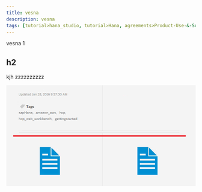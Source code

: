 ```yaml
---
title: vesna
description: vesna
tags: [tutorial>hana_studio, tutorial>Hana, agreements>Product-Use-&-Support-Terms, products>project-"Sentinel"]
---
```

vesna 1
## h2
kjh
zzzzzzzzzz

![](/tutorials/autor/40.png)
